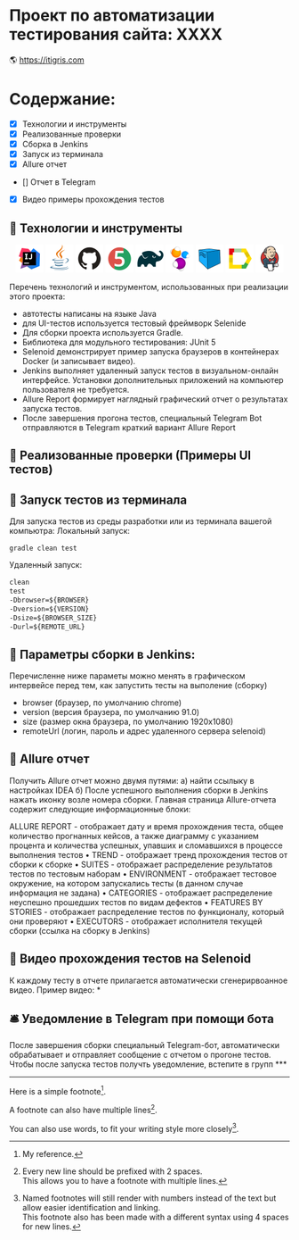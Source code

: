 # Проект по автоматизации тестирования сайта: ХХХХ
:earth_americas: https://itigris.com

# Содержание:
- [x]	Технологии и инструменты
- [x]	Реализованные проверки
- [x]	Сборка в Jenkins
- [x]	Запуск из терминала
- [x]	Allure отчет
- []	Отчет в Telegram
- [x]	Видео примеры прохождения тестов

## :watermelon: Технологии и инструменты

<p align="center">
<a href="https://www.jetbrains.com/idea/"><img src="images/logo/Idea.svg" width="50" height="50"  alt="IDEA"/></a>
<a href="https://www.java.com/"><img src="images/logo/Java.svg" width="50" height="50"  alt="Java"/></a>
<a href="https://github.com/"><img src="images/logo/GitHub.svg" width="50" height="50"  alt="Github"/></a>
<a href="https://junit.org/junit5/"><img src="images/logo/Junit5.svg" width="50" height="50"  alt="JUnit 5"/></a>
<a href="https://gradle.org/"><img src="images/logo/Gradle.svg" width="50" height="50"  alt="Gradle"/></a>
<a href="https://selenide.org/"><img src="images/logo/Selenide.svg" width="50" height="50"  alt="Selenide"/></a>
<a href="https://aerokube.com/selenoid/"><img src="images/logo/Selenoid.svg" width="50" height="50"  alt="Selenoid"/></a>
<a href="https://github.com/allure-framework/allure2"><img src="images/logo/Allure.svg" width="50" height="50"  alt="Allure"/></a>
<a href="https://www.jenkins.io/"><img src="images/logo/Jenkins.svg" width="50" height="50"  alt="Jenkins"/></a>
</p>

Перечень технологий и инструментом, использованных при реализации этого проекта:

- автотесты написаны на языке Java
- для UI-тестов используется тестовый фреймворк Selenide
- Для сборки проекта используется Gradle.
- Библиотека для модульного тестирования: JUnit 5 
- Selenoid демонстрирует пример запуска браузеров в контейнерах Docker (и записывает видео).
- Jenkins выполняет удаленный запуск тестов в визуальном-онлайн интерфейсе. Установки дополнительных приложений на компьютер пользователя не требуется. 
- Allure Report формирует наглядный графический отчет о результатах  запуска тестов.
- После завершения прогона тестов, специальный Telegram Bot отправляются в Telegram краткий вариант Allure Report 

## :watermelon: Реализованные проверки (Примеры UI тестов)

## :japanese_ogre: Запуск тестов из терминала

Для запуска тестов из среды разработки или из терминала вашегой компьютра: 
Локальный запуск:

```
gradle clean test
```

Удаленный запуск:
```
clean
test
-Dbrowser=${BROWSER}
-Dversion=${VERSION}
-Dsize=${BROWSER_SIZE}
-Durl=${REMOTE_URL}
```

## :watermelon: Параметры сборки в Jenkins:

Перечисленне ниже параметы можно менять в графическом интервейсе перед тем, как запустить тесты на выполение (сборку) 

- browser (браузер, по умолчанию chrome)
- version (версия браузера, по умолчанию 91.0)
- size (размер окна браузера, по умолчанию 1920x1080)
- remoteUrl (логин, пароль и адрес удаленного сервера selenoid)


 ## :watermelon: Allure отчет
Получить Allure отчет можно двумя путями:
а) найти ссылыку в настройках IDEA
б) После успешного выполнения сборки в Jenkins нажать иконку возле номера сборки. 
Главная страница Allure-отчета содержит следующие информационные блоки:

ALLURE REPORT - отображает дату и время прохождения теста, общее количество прогнанных кейсов, а также диаграмму с указанием процента и количества успешных, упавших и сломавшихся в процессе выполнения тестов
•	  TREND - отображает тренд прохождения тестов от сборки к сборке
•	  SUITES - отображает распределение результатов тестов по тестовым наборам
•	  ENVIRONMENT - отображает тестовое окружение, на котором запускались тесты (в данном случае информация не задана)
•	  CATEGORIES - отображает распределение неуспешно прошедших тестов по видам дефектов
•	  FEATURES BY STORIES - отображает распределение тестов по функционалу, который они проверяют
•	  EXECUTORS - отображает исполнителя текущей сборки (ссылка на сборку в Jenkins)



## :watermelon:  Видео прохождения тестов на Selenoid
К каждому тесту в отчете прилагается автоматически сгенерирвоанное видео. Пример видео:
*

## :bellhop_bell: Уведомление в Telegram при помощи бота
После завершения сборки специальный Telegram-бот, автоматически обрабатывает и отправляет сообщение с отчетом о прогоне тестов.
Чтобы после запуска тестов получть уведомление, встепите в групп ***

----------------------------------
Here is a simple footnote[^1].

A footnote can also have multiple lines[^2].  

You can also use words, to fit your writing style more closely[^note].

[^1]: My reference.
[^2]: Every new line should be prefixed with 2 spaces.  
  This allows you to have a footnote with multiple lines.
[^note]:
    Named footnotes will still render with numbers instead of the text but allow easier identification and linking.  
    This footnote also has been made with a different syntax using 4 spaces for new lines.
